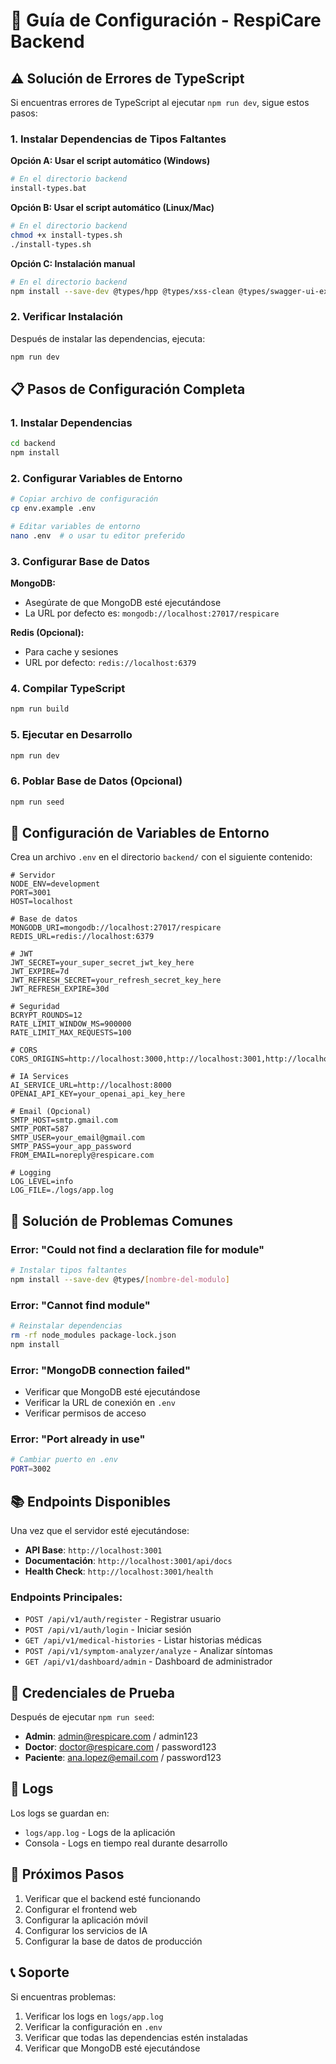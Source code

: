 # 🚀 Guía de Configuración - RespiCare Backend

## ⚠️ Solución de Errores de TypeScript

Si encuentras errores de TypeScript al ejecutar `npm run dev`, sigue estos pasos:

### 1. Instalar Dependencias de Tipos Faltantes

**Opción A: Usar el script automático (Windows)**
```bash
# En el directorio backend
install-types.bat
```

**Opción B: Usar el script automático (Linux/Mac)**
```bash
# En el directorio backend
chmod +x install-types.sh
./install-types.sh
```

**Opción C: Instalación manual**
```bash
# En el directorio backend
npm install --save-dev @types/hpp @types/xss-clean @types/swagger-ui-express
```

### 2. Verificar Instalación

Después de instalar las dependencias, ejecuta:

```bash
npm run dev
```

## 📋 Pasos de Configuración Completa

### 1. Instalar Dependencias
```bash
cd backend
npm install
```

### 2. Configurar Variables de Entorno
```bash
# Copiar archivo de configuración
cp env.example .env

# Editar variables de entorno
nano .env  # o usar tu editor preferido
```

### 3. Configurar Base de Datos

**MongoDB:**
- Asegúrate de que MongoDB esté ejecutándose
- La URL por defecto es: `mongodb://localhost:27017/respicare`

**Redis (Opcional):**
- Para cache y sesiones
- URL por defecto: `redis://localhost:6379`

### 4. Compilar TypeScript
```bash
npm run build
```

### 5. Ejecutar en Desarrollo
```bash
npm run dev
```

### 6. Poblar Base de Datos (Opcional)
```bash
npm run seed
```

## 🔧 Configuración de Variables de Entorno

Crea un archivo `.env` en el directorio `backend/` con el siguiente contenido:

```env
# Servidor
NODE_ENV=development
PORT=3001
HOST=localhost

# Base de datos
MONGODB_URI=mongodb://localhost:27017/respicare
REDIS_URL=redis://localhost:6379

# JWT
JWT_SECRET=your_super_secret_jwt_key_here
JWT_EXPIRE=7d
JWT_REFRESH_SECRET=your_refresh_secret_key_here
JWT_REFRESH_EXPIRE=30d

# Seguridad
BCRYPT_ROUNDS=12
RATE_LIMIT_WINDOW_MS=900000
RATE_LIMIT_MAX_REQUESTS=100

# CORS
CORS_ORIGINS=http://localhost:3000,http://localhost:3001,http://localhost:8080

# IA Services
AI_SERVICE_URL=http://localhost:8000
OPENAI_API_KEY=your_openai_api_key_here

# Email (Opcional)
SMTP_HOST=smtp.gmail.com
SMTP_PORT=587
SMTP_USER=your_email@gmail.com
SMTP_PASS=your_app_password
FROM_EMAIL=noreply@respicare.com

# Logging
LOG_LEVEL=info
LOG_FILE=./logs/app.log
```

## 🐛 Solución de Problemas Comunes

### Error: "Could not find a declaration file for module"
```bash
# Instalar tipos faltantes
npm install --save-dev @types/[nombre-del-modulo]
```

### Error: "Cannot find module"
```bash
# Reinstalar dependencias
rm -rf node_modules package-lock.json
npm install
```

### Error: "MongoDB connection failed"
- Verificar que MongoDB esté ejecutándose
- Verificar la URL de conexión en `.env`
- Verificar permisos de acceso

### Error: "Port already in use"
```bash
# Cambiar puerto en .env
PORT=3002
```

## 📚 Endpoints Disponibles

Una vez que el servidor esté ejecutándose:

- **API Base**: `http://localhost:3001`
- **Documentación**: `http://localhost:3001/api/docs`
- **Health Check**: `http://localhost:3001/health`

### Endpoints Principales:
- `POST /api/v1/auth/register` - Registrar usuario
- `POST /api/v1/auth/login` - Iniciar sesión
- `GET /api/v1/medical-histories` - Listar historias médicas
- `POST /api/v1/symptom-analyzer/analyze` - Analizar síntomas
- `GET /api/v1/dashboard/admin` - Dashboard de administrador

## 🔑 Credenciales de Prueba

Después de ejecutar `npm run seed`:

- **Admin**: admin@respicare.com / admin123
- **Doctor**: doctor@respicare.com / password123
- **Paciente**: ana.lopez@email.com / password123

## 📝 Logs

Los logs se guardan en:
- `logs/app.log` - Logs de la aplicación
- Consola - Logs en tiempo real durante desarrollo

## 🚀 Próximos Pasos

1. Verificar que el backend esté funcionando
2. Configurar el frontend web
3. Configurar la aplicación móvil
4. Configurar los servicios de IA
5. Configurar la base de datos de producción

## 📞 Soporte

Si encuentras problemas:
1. Verificar los logs en `logs/app.log`
2. Verificar la configuración en `.env`
3. Verificar que todas las dependencias estén instaladas
4. Verificar que MongoDB esté ejecutándose
